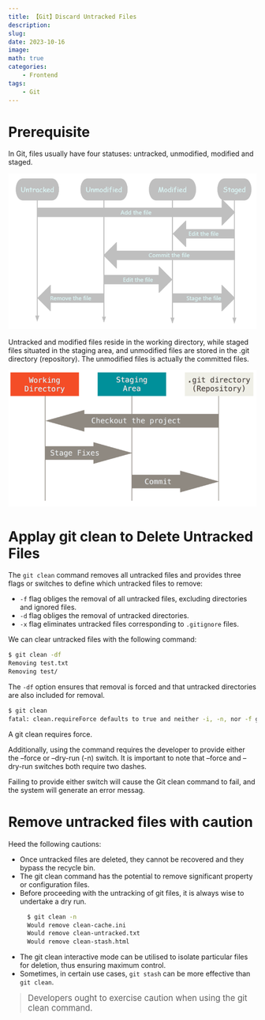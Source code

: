 ```yaml
---
title: 【Git】Discard Untracked Files
description: 
slug: 
date: 2023-10-16
image: 
math: true
categories:
    - Frontend
tags:
    - Git
---
```

# Prerequisite

In Git, files usually have four statuses: untracked, unmodified, modified and staged.

![untracked, unmodified, modified and staged](1.png)

Untracked and modified files reside in the working directory, while staged files situated in the staging area, and unmodified files are stored in the .git directory (repository). The unmodified files is actually the committed files.

![Working tree, staging area, and Git directory](2.png)

# Applay git clean to Delete Untracked Files

The `git clean` command removes all untracked files and provides three flags or switches to define which untracked files to remove: 

- `-f` flag obliges the removal of all untracked files, excluding directories and ignored files.
- `-d` flag obliges the removal of untracked directories.
- `-x` flag eliminates untracked files corresponding to `.gitignore` files.

We can clear untracked files with the following command:

```bash
$ git clean -df
Removing test.txt
Removing test/
```

The `-df` option ensures that removal is forced and that untracked directories are also included for removal.

```bash
$ git clean
fatal: clean.requireForce defaults to true and neither -i, -n, nor -f given; refusing to clean
```

A git clean requires force.

Additionally, using the command requires the developer to provide either the –force or –dry-run (-n) switch. It is important to note that –force and –dry-run switches both require two dashes.

Failing to provide either switch will cause the Git clean command to fail, and the system will generate an error messag.

# Remove untracked files with caution

Heed the following cautions:

- Once untracked files are deleted, they cannot be recovered and they bypass the recycle bin.
- The git clean command has the potential to remove significant property or configuration files.
- Before proceeding with the untracking of git files, it is always wise to undertake a dry run.
  ```bash
    $ git clean -n
    Would remove clean-cache.ini
    Would remove clean-untracked.txt
    Would remove clean-stash.html
  ```
- The git clean interactive mode can be utilised to isolate particular files for deletion, thus ensuring maximum control.
- Sometimes, in certain use cases, `git stash` can be more effective than `git clean`.

> <big>Developers ought to exercise caution when using the git clean command.</big>